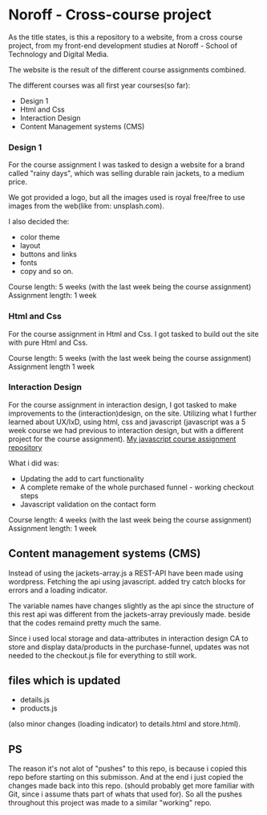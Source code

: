 # Noroff - Cross-course project

As the title states, is this a repository to a website, from a cross course project, from my front-end development studies at Noroff - School of Technology and Digital Media.

The website is the result of the different course assignments combined.

The different courses was all first year courses(so far):

- Design 1
- Html and Css
- Interaction Design
- Content Management systems (CMS)

### Design 1

For the course assignment I was tasked to design a website for a brand called "rainy days", which was selling durable rain jackets, to a medium price.

We got provided a logo, but all the images used is royal free/free to use images from the web(like from: unsplash.com).

I also decided the:

- color theme
- layout
- buttons and links
- fonts
- copy
  and so on.

Course length: 5 weeks (with the last week being the course assignment)
Assignment length: 1 week

### Html and Css

For the course assignment in Html and Css. I got tasked to build out the site with pure Html and Css.

Course length: 5 weeks (with the last week being the course assignment)
Assignment length 1 week

### Interaction Design

For the course assignment in interaction design, I got tasked to make improvements to the (interaction)design, on the site. Utilizing what I further learned about UX/IxD, using html, css and javascript (javascript was a 5 week course we had previous to interaction design, but with a different project for the course assignment). [My javascript course assignment repository](https://github.com/joakimlees/joakim-lee-sletten-js1-ca)

What i did was:

- Updating the add to cart functionality
- A complete remake of the whole purchased funnel - working checkout steps
- Javascript validation on the contact form

Course length: 4 weeks (with the last week being the course assignment)
Assignment length: 1 week

## Content management systems (CMS)

Instead of using the jackets-array.js a REST-API have been made using wordpress. Fetching the api using javascript.
added try catch blocks for errors and a loading indicator.

The variable names have changes slightly as the api since the structure of this rest api was different from the jackets-array previously made.
beside that the codes remaind pretty much the same.

Since i used local storage and data-attributes in interaction design CA to store and display data/products in the purchase-funnel, updates was not needed to the checkout.js file for everything to still work.

## files which is updated

- details.js
- products.js

(also minor changes (loading indicator) to details.html and store.html).

## PS

The reason it's not alot of "pushes" to this repo, is because i copied this repo before starting on this submisson. And at the end i just copied the changes made back into this repo. (should probably get more familiar with Git, since i assume thats part of whats that used for).
So all the pushes throughout this project was made to a similar "working" repo.
